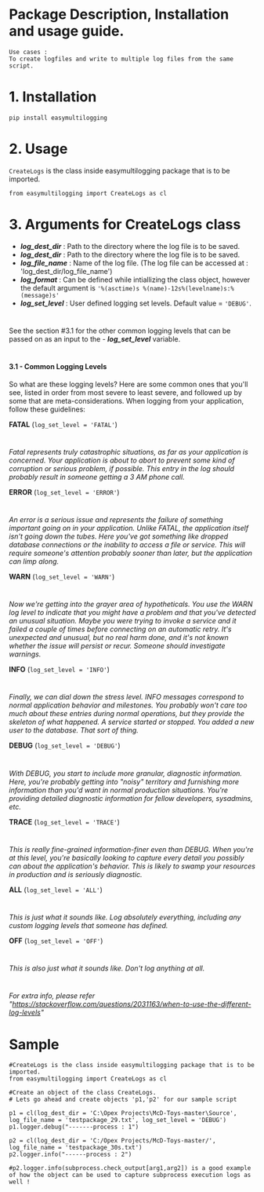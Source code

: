 # Package Description, Installation and usage guide.

```
Use cases : 
To create logfiles and write to multiple log files from the same script.
```

# 1. Installation 

```
pip install easymultilogging
```

# 2. Usage
`CreateLogs` is the class inside easymultilogging package that is to be imported.
```
from easymultilogging import CreateLogs as cl
```

# 3. Arguments for CreateLogs class
- ***log_dest_dir*** : Path to the directory where the log file is to be saved.
- ***log_dest_dir*** : Path to the directory where the log file is to be saved.
- ***log_file_name*** : Name of the log file. (The log file can be accessed at : 'log_dest_dir/log_file_name')
- ***log_format*** : Can be defined while intiallizing the class object, however the default argument is
`'%(asctime)s %(name)-12s%(levelname)s:%(message)s'`
- ***log_set_level*** : User defined logging set levels. Default value = `'DEBUG'`. 
#
See the section #3.1 for the other common logging levels that can be passed on as an input to the - ***log_set_level*** variable.
#
#

#### 3.1 - Common Logging Levels

So what are these logging levels? Here are some common ones that you'll see, listed in order from most severe to least severe, and followed up by some that are meta-considerations. When logging from your application, follow these guidelines:

**FATAL** (`log_set_level = 'FATAL'`)
#
*Fatal represents truly catastrophic situations, as far as your application is concerned. Your application is about to abort to prevent some kind of corruption or serious problem, if possible. This entry in the log should probably result in someone getting a 3 AM phone call.*

**ERROR** (`log_set_level = 'ERROR'`)
#
*An error is a serious issue and represents the failure of something important going on in your application. Unlike FATAL, the application itself isn't going down the tubes. Here you've got something like dropped database connections or the inability to access a file or service. This will require someone's attention probably sooner than later, but the application can limp along.*

**WARN** (`log_set_level = 'WARN'`)
#
*Now we're getting into the grayer area of hypotheticals. You use the WARN log level to indicate that you might have a problem and that you've detected an unusual situation. Maybe you were trying to invoke a service and it failed a couple of times before connecting on an automatic retry. It's unexpected and unusual, but no real harm done, and it's not known whether the issue will persist or recur. Someone should investigate warnings.*

**INFO** (`log_set_level = 'INFO'`)
# 
*Finally, we can dial down the stress level. INFO messages correspond to normal application behavior and milestones. You probably won't care too much about these entries during normal operations, but they provide the skeleton of what happened. A service started or stopped. You added a new user to the database. That sort of thing.*

**DEBUG** (`log_set_level = 'DEBUG'`)
#
*With DEBUG, you start to include more granular, diagnostic information. Here, you're probably getting into "noisy" territory and furnishing more information than you'd want in normal production situations. You're providing detailed diagnostic information for fellow developers, sysadmins, etc.*

**TRACE** (`log_set_level = 'TRACE'`)
#
*This is really fine-grained information-finer even than DEBUG. When you're at this level, you're basically looking to capture every detail you possibly can about the application's behavior. This is likely to swamp your resources in production and is seriously diagnostic.*

**ALL** (`log_set_level = 'ALL'`)
#
*This is just what it sounds like. Log absolutely everything, including any custom logging levels that someone has defined.*

**OFF** (`log_set_level = 'OFF'`)
#
*This is also just what it sounds like. Don't log anything at all.*

#
*For extra info, please refer "https://stackoverflow.com/questions/2031163/when-to-use-the-different-log-levels"*


# Sample 

```
#CreateLogs is the class inside easymultilogging package that is to be imported.
from easymultilogging import CreateLogs as cl

#Create an object of the class CreateLogs. 
# Lets go ahead and create objects 'p1,'p2' for our sample script 

p1 = cl(log_dest_dir = 'C:\Opex Projects\McD-Toys-master\Source', log_file_name = 'testpackage_29.txt', log_set_level = 'DEBUG')
p1.logger.debug("-------process : 1")
         
p2 = cl(log_dest_dir = 'C:/Opex Projects/McD-Toys-master/', log_file_name = 'testpackage_30s.txt')
p2.logger.info("------process : 2")

#p2.logger.info(subprocess.check_output[arg1,arg2]) is a good example of how the object can be used to capture subprocess execution logs as well !

```